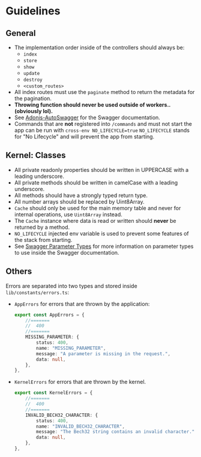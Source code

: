 # Guidelines

General
-------
- The implementation order inside of the controllers should always be:
    - `index`
    - `store`
    - `show`
    - `update`
    - `destroy`
    - `<custom_routes>`
- All index routes must use the `paginate` method to return the metadata for the pagination.
- **Throwing function should never be used outside of workers.. (obviously lol).**
- See [Adonis-AutoSwagger](https://github.com/ad-on-is/adonis-autoswagger) for the Swagger documentation.
- Commands that are **not** registered into `/commands` and must not start the app can be run with
`cross-env NO_LIFECYCLE=true` `NO_LIFECYCLE` stands for "No Lifecycle" and will prevent the app from starting.

Kernel: Classes
---------------
- All private readonly properties should be written in UPPERCASE with a leading underscore.
- All private methods should be written in camelCase with a leading underscore.
- All methods should have a strongly typed return type.
- All number arrays should be replaced by Uint8Array.
- `Cache` should only be used for the main memory table and never
  for internal operations, use `Uint8Array` instead.
- The `Cache` instance where data is read or written should **never**
  be returned by a method.
- `NO_LIFECYCLE` injected env variable is used to prevent some features of the stack from starting.
- See [Swagger Parameter Types](https://swagger.io/docs/specification/describing-parameters/) for more information
on parameter types to use inside the Swagger documentation.

Others
------
Errors are separated into two types and stored inside `lib/constants/errors.ts`:
- `AppErrors` for errors that are thrown by the application:
    ```typescript
    export const AppErrors = {
        //=======
        //  400
        //=======
        MISSING_PARAMETER: {
            status: 400,
            name: "MISSING_PARAMETER",
            message: "A parameter is missing in the request.",
            data: null,
        },
    },
    ```
- `KernelErrors` for errors that are thrown by the kernel.
    ```typescript
    export const KernelErrors = {
        //=======
        //  400
        //=======
        INVALID_BECH32_CHARACTER: {
            status: 400,
            name: "INVALID_BECH32_CHARACTER",
            message: "The Bech32 string contains an invalid character.",
            data: null,
        },
    },
    ```